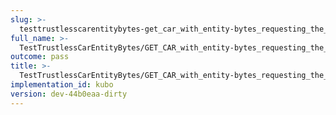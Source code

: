 ```yaml
---
slug: >-
  testtrustlesscarentitybytes-get_car_with_entity-bytes_requesting_the_first_byte_of_a_file_(accept_header)-body
full_name: >-
  TestTrustlessCarEntityBytes/GET_CAR_with_entity-bytes_requesting_the_first_byte_of_a_file_(Accept_Header)/Body
outcome: pass
title: >-
  TestTrustlessCarEntityBytes/GET_CAR_with_entity-bytes_requesting_the_first_byte_of_a_file_(Accept_Header)/Body
implementation_id: kubo
version: dev-44b0eaa-dirty
---
```


